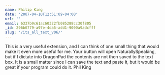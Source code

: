 ```yaml
---
name: Philip King
date: '2007-04-10T12:51:09-04:00'
url: ''
email: 6337b9c61ac60322fb085288cc30f805
_id: 296b0779-a97e-4da5-add1-9090a9adcfff
slug: '/its_all_text_v06/'
---
```


This is a very useful extension, and I can think of one small thing that would
make it even more useful for me. Your button will open NaturallySpeaking, but
if I dictate into DragonPad the contents are not then saved to the text box.
It is a small matter since I can save the text and paste it, but it would be
great if your program could do it. Phil King
